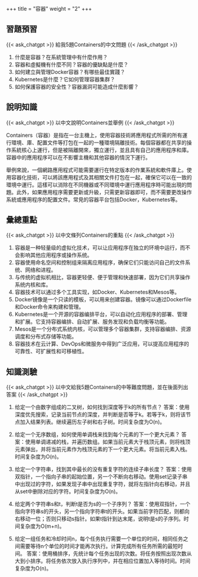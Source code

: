 +++
title = "容器"
weight = "2"
+++
## 習題預習
{{< ask_chatgpt >}}
給我5題Containers的中文問題
{{< /ask_chatgpt >}}



1. 什麼是容器？在系統管理中有什麼作用？
2. 容器和虛擬機有什麼不同？容器的優缺點是什麼？
3. 如何建立與管理Docker容器？有哪些最佳實踐？
4. Kubernetes是什麼？它如何管理容器集群？
5. 如何保護容器的安全性？容器漏洞可能造成什麼影響？   

## 說明知識
{{< ask_chatgpt >}}
以中文說明Containers並舉例
{{< /ask_chatgpt >}}



Containers（容器）是指在一台主機上，使用容器技術將應用程式所需的所有運行環境、庫、配置文件等打包在一起的一種環境隔離技術。每個容器都在共享的操作系統核心上運行，但是被隔離開來，獨立運行，並且具有自己的應用程序和庫。容器中的應用程序可以在不影響主機和其他容器的情況下運行。

舉例來說，一個網路應用程式可能需要運行在特定版本的作業系統和軟件庫上。使用容器化技術，可以將該應用程式及其相關文件打包在一起，確保它可以在一致的環境中運行。這樣可以消除在不同機器或不同環境中運行應用程序時可能出現的問題。此外，如果應用程序需要更新或升級，只需更新容器即可，而不需要更改操作系統或應用程序的配置文件。常見的容器平台包括Docker，Kubernetes等。   

## 彙總重點
{{< ask_chatgpt >}}
以中文條列Containers的重點
{{< /ask_chatgpt >}}



1. 容器是一种轻量级的虚拟化技术，可以让应用程序在独立的环境中运行，而不会影响其他应用程序或操作系统。
2. 容器使用命名空间和控制组来隔离应用程序，确保它们只能访问自己的文件系统、网络和进程。
3. 与传统的虚拟机相比，容器更轻便、便于管理和快速部署，因为它们共享操作系统内核和库。
4. 容器技术可以通过多个工具实现，如Docker、Kubernetes和Mesos等。
5. Docker镜像是一个只读的模板，可以用来创建容器。镜像可以通过Dockerfile和Docker命令来构建和管理。
6. Kubernetes是一个开源的容器编排平台，可以自动化应用程序的部署、管理和扩展。它支持容器编排、自动扩展、服务发现和负载均衡等功能。
7. Mesos是一个分布式系统内核，可以管理多个容器集群，支持容器编排、资源调度和分布式存储等功能。
8. 容器技术在云计算、DevOps和微服务中得到广泛应用，可以提高应用程序的可靠性、可扩展性和可移植性。   

## 知識測驗
{{< ask_chatgpt >}}
以中文給我5題Containers的中等難度問題，並在後面列出答案
{{< /ask_chatgpt >}}



1. 给定一个由数字组成的二叉树，如何找到深度等于k的所有节点？
答案：使用深度优先搜索，记录当前节点的深度，并判断是否等于k。若等于k，则将该节点加入结果列表。继续遍历左子树和右子树。时间复杂度为O(n)。

2. 给定一个无序数组，如何使用单调栈来找到每个元素的下一个更大元素？
答案：使用单调递减的栈，并遍历数组。如果当前元素大于栈顶元素，则将栈顶元素弹出，并将当前元素作为栈顶元素的下一个更大元素。将当前元素入栈。时间复杂度为O(n)。

3. 给定一个字符串，找到其中最长的没有重复字符的连续子串长度？
答案：使用双指针，一个指向子串的起始位置，另一个不断向右移动。使用set记录子串中出现过的字符，如果发现子串中出现重复字符，就将左指针向右移动，并且从set中删除对应的字符。时间复杂度为O(n)。

4. 给定两个字符串s和t，判断t是否为s的一个子序列？
答案：使用双指针，一个指向字符串s的开头，另一个指向字符串t的开头。如果当前字符匹配，则都向右移动一位；否则只移动s指针。如果t指针到达末尾，说明t是s的子序列。时间复杂度为O(m+n)。

5. 给定一组任务和冷却时间n，每个任务执行需要一个单位的时间，相同任务之间需要等待n个单位的时间才能再次执行。计算完成所有任务所需的最短时间。
答案：使用桶排序，先统计每个任务出现的次数。将任务按照出现次数从大到小排序。将任务依次放入执行序列中，并在相应位置加入等待时间。时间复杂度为O(n)。   

